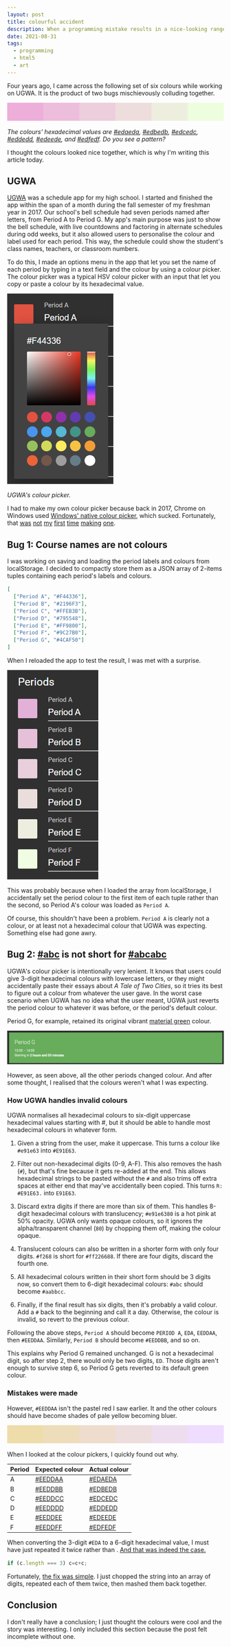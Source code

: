 ```yaml
---
layout: post
title: colourful accident
description: When a programming mistake results in a nice-looking range of colours.
date: 2021-08-31
tags:
  - programming
  - html5
  - art
---
```


Four years ago, I came across the following set of six colours while working on UGWA. It is the product of two bugs mischievously colluding together.

![A row of six pastel colours from red to green.](../images/edaeda-to-edfedf.svg)

_The colours' hexadecimal values are [#edaeda](https://sheeptester.github.io/colour/#edaeda), [#edbedb](https://sheeptester.github.io/colour/#edbedb), [#edcedc](https://sheeptester.github.io/colour/#edcedc), [#eddedd](https://sheeptester.github.io/colour/#eddedd), [#edeede](https://sheeptester.github.io/colour/#edeede), and [#edfedf](https://sheeptester.github.io/colour/#edfedf). Do you see a pattern?_

I thought the colours looked nice together, which is why I'm writing this article today.

## UGWA

[UGWA](https://orbiit.github.io/gunn-web-app/) was a schedule app for my high school. I started and finished the app within the span of a month during the fall semester of my freshman year in 2017. Our school's bell schedule had seven periods named after letters, from Period A to Period G. My app's main purpose was just to show the bell schedule, with live countdowns and factoring in alternate schedules during odd weeks, but it also allowed users to personalise the colour and label used for each period. This way, the schedule could show the student's class names, teachers, or classroom numbers.

To do this, I made an options menu in the app that let you set the name of each period by typing in a text field and the colour by using a colour picker. The colour picker was a typical HSV colour picker with an input that let you copy or paste a colour by its hexadecimal value.

![UGWA's colour picker](../images/ugwa-colour-picker.png)

_UGWA's colour picker._

I had to make my own colour picker because back in 2017, Chrome on Windows used [Windows' native colour picker](https://i.redd.it/6dg5qwknvpwz.png), which sucked. Fortunately, that [was](https://sheeptester.github.io/javascripts/#:~:text=in%20the%20console.-,simplecolour.js,--%20A%20simpler%20colour) [not](https://sheeptester.github.io/javascripts/shepform/colour.html) [my](https://sheeptester.github.io/htmlblocks/css/colour.html) [first](https://sheeptester.github.io/javascripts/colour/) [time](https://sheeptester.github.io/skejl/) [making](https://orbiit.github.io/ugwisha/?day=2020-11-13) [one](https://sheeptester.github.io/javascripts/pixels/).

## Bug 1: Course names are not colours

I was working on saving and loading the period labels and colours from localStorage. I decided to compactly store them as a JSON array of 2-items tuples containing each period's labels and colours.

```json
[
  ["Period A", "#F44336"],
  ["Period B", "#2196F3"],
  ["Period C", "#FFEB3B"],
  ["Period D", "#795548"],
  ["Period E", "#FF9800"],
  ["Period F", "#9C27B0"],
  ["Period G", "#4CAF50"]
]
```

When I reloaded the app to test the result, I was met with a surprise.

![UGWA's period customisation area](../images/ugwa-set-colour-to-name.png)

This was probably because when I loaded the array from localStorage, I accidentally set the period colour to the first item of each tuple rather than the second, so Period A's colour was loaded as `Period A`.

Of course, this shouldn't have been a problem. `Period A` is clearly not a colour, or at least not a hexadecimal colour that UGWA was expecting. Something else had gone awry.

## Bug 2: [#abc](https://sheeptester.github.io/colour/#abc) is not short for [#abcabc](https://sheeptester.github.io/colour/#abcabc)

UGWA's colour picker is intentionally very lenient. It knows that users could give 3-digit hexadecimal colours with lowercase letters, or they might accidentally paste their essays about _A Tale of Two Cities_, so it tries its best to figure out a colour from whatever the user gave. In the worst case scenario when UGWA has no idea what the user meant, UGWA just reverts the period colour to whatever it was before, or the period's default colour.

Period G, for example, retained its original vibrant [material green](https://material.io/design/color/the-color-system.html#:~:text=%2300BFA5-,Green,-50) colour.

![Period G in UGWA's schedule view](../images/ugwa-period-g.png)

However, as seen above, all the other periods changed colour. And after some thought, I realised that the colours weren't what I was expecting.

### How UGWA handles invalid colours

UGWA normalises all hexadecimal colours to six-digit uppercase hexadecimal values starting with #, but it should be able to handle most hexadecimal colours in whatever form.

1. Given a string from the user, make it uppercase. This turns a colour like `#e91e63` into `#E91E63`.

2. Filter out non-hexadecimal digits (0-9, A-F). This also removes the hash (`#`), but that's fine because it gets re-added at the end. This allows hexadecimal strings to be pasted without the `#` and also trims off extra spaces at either end that may've accidentally been copied. This turns `R: #E91E63.` into `E91E63`.

3. Discard extra digits if there are more than six of them. This handles 8-digit hexadecimal colours with translucency; `#e91e6380` is a hot pink at 50% opacity. UGWA only wants opaque colours, so it ignores the alpha/transparent channel (`80`) by chopping them off, making the colour opaque.

4. Translucent colours can also be written in a shorter form with only four digits. `#f268` is short for `#ff226688`. If there are four digits, discard the fourth one.

5. All hexadecimal colours written in their short form should be 3 digits now, so convert them to 6-digit hexadecimal colours: `#abc` should become `#aabbcc`.

6. Finally, if the final result has six digits, then it's probably a valid colour. Add a `#` back to the beginning and call it a day. Otherwise, the colour is invalid, so revert to the previous colour.

Following the above steps, `Period A` should become `PERIOD A`, `EDA`, `EEDDAA`, then `#EEDDAA`. Similarly, `Period B` should become `#EEDDBB`, and so on.

This explains why Period G remained unchanged. G is not a hexadecimal digit, so after step 2, there would only be two digits, `ED`. Those digits aren't enough to survive step 6, so Period G gets reverted to its default green colour.

### Mistakes were made

However, `#EEDDAA` isn't the pastel red I saw earlier. It and the other colours should have become shades of pale yellow becoming bluer.

![Shades of pale yellow from #EEDDAA to #EEDDFF](../images/eda-to-edf.svg)

When I looked at the colour pickers, I quickly found out why.

| Period | Expected colour                                         | Actual colour                                           |
| ------ | ------------------------------------------------------- | ------------------------------------------------------- |
| A      | [#EEDDAA](https://sheeptester.github.io/colour/#EEDDAA) | [#EDAEDA](https://sheeptester.github.io/colour/#EDAEDA) |
| B      | [#EEDDBB](https://sheeptester.github.io/colour/#EEDDBB) | [#EDBEDB](https://sheeptester.github.io/colour/#EDBEDB) |
| C      | [#EEDDCC](https://sheeptester.github.io/colour/#EEDDCC) | [#EDCEDC](https://sheeptester.github.io/colour/#EDCEDC) |
| D      | [#EEDDDD](https://sheeptester.github.io/colour/#EEDDDD) | [#EDDEDD](https://sheeptester.github.io/colour/#EDDEDD) |
| E      | [#EEDDEE](https://sheeptester.github.io/colour/#EEDDEE) | [#EDEEDE](https://sheeptester.github.io/colour/#EDEEDE) |
| F      | [#EEDDFF](https://sheeptester.github.io/colour/#EEDDFF) | [#EDFEDF](https://sheeptester.github.io/colour/#EDFEDF) |

When converting the 3-digit `#EDA` to a 6-digit hexadecimal value, I must have just repeated it twice rather than . [And that was indeed the case.](https://github.com/Orbiit/gunn-web-app/blob/7c39dd566ad1b761a55d698a60bda50795fe0ca5/colour.js#L93)

<!-- prettier-ignore -->
```js
if (c.length === 3) c=c+c;
```

Fortunately, [the fix was simple](https://github.com/Orbiit/gunn-web-app/commit/9e022af3039c648913bc26da44f72261199eddd2#diff-e4f105b9f14a00d3ced9a5195a69be1e62bccee9037844d582b04af413652a3eL93-R93). I just chopped the string into an array of digits, repeated each of them twice, then mashed them back together.

## Conclusion

I don't really have a conclusion; I just thought the colours were cool and the story was interesting. I only included this section because the post felt incomplete without one.
